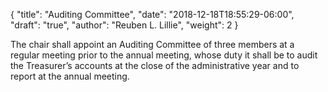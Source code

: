 {
	"title": "Auditing Committee",
	"date": "2018-12-18T18:55:29-06:00",
	"draft": "true",
	"author": "Reuben L. Lillie",
	"weight": 2
}

The chair shall appoint an Auditing Committee of three members at a regular meeting prior to the annual meeting, whose duty it shall be to audit the Treasurer’s accounts at the close of the administrative year and to report at the annual meeting.
